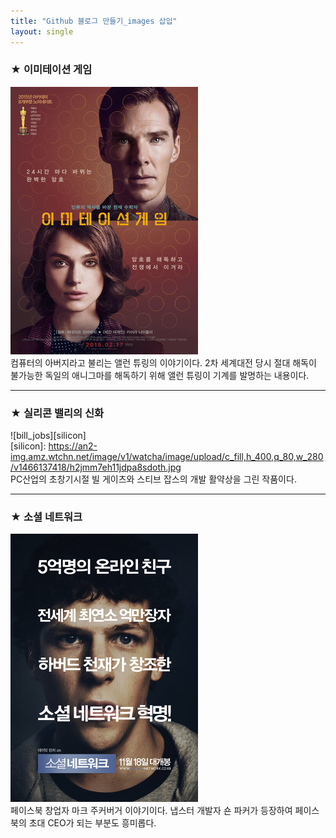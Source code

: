 ```yaml
---
title: "Github 블로그 만들기_images 삽입"
layout: single
---
```


### ★ 이미테이션 게임
![allen](/assets/images/allen.png)   
컴퓨터의 아버지라고 불리는 앨런 튜링의 이야기이다. 2차 세계대전 당시 절대 해독이 불가능한 독일의 애니그마를 해독하기 위해 앨런 튜링이 기계를 발명하는 내용이다.

---

### ★ 실리콘 밸리의 신화
![bill_jobs][silicon]   
[silicon]: https://an2-img.amz.wtchn.net/image/v1/watcha/image/upload/c_fill,h_400,q_80,w_280/v1466137418/h2jmm7eh11jdpa8sdoth.jpg   
PC산업의 초창기시절 빌 게이츠와 스티브 잡스의 개발 활약상을 그린 작품이다.

---

### ★ 소셜 네트워크
[![mark](/assets/images/mark.png "더 자세한 내용을 원하시면 방문해 보세요")](https://topclass.chosun.com/board/view.asp?catecode=J&tnu=201901100028)   
페이스북 창업자 마크 주커버거 이야기이다. 냅스터 개발자 숀 파커가 등장하여 페이스북의 초대 CEO가 되는 부분도 흥미롭다.
